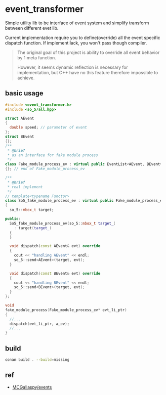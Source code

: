# event_transformer

Simple utility lib to be interface of event system and simplify transform between different evet lib.

Current implementation require you to define(override) all the event specific dispatch function. If implement lack, you won't pass though compiler.

> The original goal of this project is ability to override all event behavior by 1 meta function.
>
> However, it seems dynamic reflection is necessary for implementation, but C++ have no this feature therefore impossible to achieve.

## basic usage

```c++
#include <event_transformer.h>
#include <so_5/all.hpp>

struct AEvent
{
  double speed; // parameter of event
};
struct BEvent
{};
/**
 * @brief
 * as an interface for fake module process
 */
class Fake_module_process_ev : virtual public EventList<AEvent, BEvent>
{}; // end of Fake_module_process_ev

/**
 * @brief
 * real implement
 */
// template<typename Functor>
class So5_fake_module_process_ev : virtual public Fake_module_process_ev
{
  so_5::mbox_t target;

public:
  So5_fake_module_process_ev(so_5::mbox_t target_)
    : target(target_)
  {
  }

  void dispatch(const AEvent& evt) override
  {
    cout << "handling AEvent" << endl;
    so_5::send<AEvent>(target, evt);
  }

  void dispatch(const BEvent& evt) override
  {
    cout << "handling BEvent" << endl;
    so_5::send<BEvent>(target, evt);
  }
};

void
fake_module_process(Fake_module_process_ev* evt_li_ptr)
{
  //...
  dispatch(evt_li_ptr, a_ev);
  //...
}
```

## build

```bash
conan build . --build=missing
```

## ref

- [MCGallaspy/events](https://github.com/MCGallaspy/events/)

